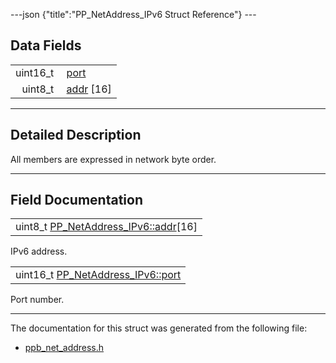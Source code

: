 ---json {"title":"PP\_NetAddress\_IPv6 Struct Reference"} ---

Data Fields
-----------

<table><tbody><tr class="odd"><td style="text-align: right;">uint16_t </td><td><a href="/docs/native-client/pepper_stable/c/struct_p_p___net_address___i_pv6#a33221e899ef2126330c7ff53218ea63d" class="el">port</a></td></tr><tr class="even"><td style="text-align: right;">uint8_t </td><td><a href="/docs/native-client/pepper_stable/c/struct_p_p___net_address___i_pv6#a11e248d3d3063f4a2fc351efadf93783" class="el">addr</a> [16]</td></tr></tbody></table>

------------------------------------------------------------------------

<span id="details" class="anchor" style="margin: 0;"></span>

Detailed Description
--------------------

All members are expressed in network byte order.

------------------------------------------------------------------------

Field Documentation
-------------------

<span id="a11e248d3d3063f4a2fc351efadf93783" class="anchor" style="margin: 0;"></span>

<table><tbody><tr class="odd"><td>uint8_t <a href="/docs/native-client/pepper_stable/c/struct_p_p___net_address___i_pv6#a11e248d3d3063f4a2fc351efadf93783" class="el">PP_NetAddress_IPv6::addr</a>[16]</td></tr></tbody></table>

IPv6 address.

<span id="a33221e899ef2126330c7ff53218ea63d" class="anchor" style="margin: 0;"></span>

<table><tbody><tr class="odd"><td>uint16_t <a href="/docs/native-client/pepper_stable/c/struct_p_p___net_address___i_pv6#a33221e899ef2126330c7ff53218ea63d" class="el">PP_NetAddress_IPv6::port</a></td></tr></tbody></table>

Port number.

------------------------------------------------------------------------

The documentation for this struct was generated from the following file:

-   <a href="/docs/native-client/pepper_stable/c/ppb__net__address_8h/" class="el">ppb_net_address.h</a>
